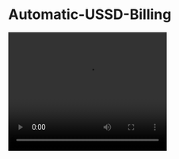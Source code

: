 # Automatic-USSD-Billing

<video width="320" height="240" controls>
  <source src="[video.mov](https://github.com/bujo-eayn/Automatic-USSD-Billing/blob/main/ussd-billing-demo.mp4)https://github.com/bujo-eayn/Automatic-USSD-Billing/blob/main/ussd-billing-demo.mp4" type="video/mp4">
</video>
